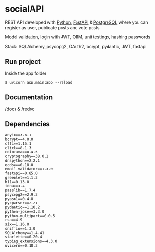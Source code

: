 # socialAPI

REST API developed with [Python](https://www.python.org/), [FastAPI](https://fastapi.tiangolo.com/) & [PostgreSQL](https://www.postgresql.org/)
where you can register as user, publicate posts and vote posts

Model validation, login with JWT, ORM, unit testings, hashing passwords

Stack: SQLAlchemy, psycopg2, OAuth2, bcrypt, pydantic, JWT, fastapi

## Run project

Inside the app folder 

```
$ uvicorn app.main:app --reload
```

## Documentation

/docs & /redoc 

## Dependencies
```
anyio==3.6.1
bcrypt==4.0.0       
cffi==1.15.1        
click==8.1.3        
colorama==0.4.5     
cryptography==38.0.1
dnspython==2.2.1
ecdsa==0.18.0
email-validator==1.3.0
fastapi==0.85.0
greenlet==1.1.3
h11==0.13.0
idna==3.4
passlib==1.7.4
psycopg2==2.9.3
pyasn1==0.4.8
pycparser==2.21
pydantic==1.10.2
python-jose==3.3.0
python-multipart==0.0.5
rsa==4.9
six==1.16.0
sniffio==1.3.0
SQLAlchemy==1.4.41
starlette==0.20.4
typing_extensions==4.3.0
uvicorn==0.18.3
```
